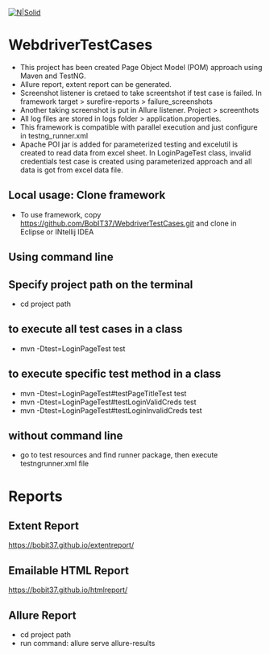 [![N|Solid](https://www.bobit.us/images/bobit-logo.png)](https://bobit37.github.io/Resume/)

# WebdriverTestCases

- This project has been created Page Object Model (POM) approach using Maven and TestNG.
- Allure report, extent report can be generated.
- Screenshot listener is cretaed to take screentshot if test case is failed. In framework target > surefire-reports > failure_screenshots
- Another taking screenshot is put in Allure listener. Project > screenthots
- All log files are stored in logs folder > application.properties.
- This framework is compatible with parallel execution and just configure in testng_runner.xml
- Apache POI jar is added for parameterized testing and excelutil is created to read data from excel sheet. In LoginPageTest class, invalid credentials test case is created using parameterized approach and all data is got from excel data file.

## Local usage: Clone framework 

- To use framework, copy https://github.com/BobIT37/WebdriverTestCases.git and clone in Eclipse or INtellij IDEA

## Using command line
## Specify project path on the terminal
- cd project path

## to execute all test cases in a class
- mvn -Dtest=LoginPageTest test

## to execute specific test method in a class
- mvn -Dtest=LoginPageTest#testPageTitleTest test
- mvn -Dtest=LoginPageTest#testLoginValidCreds test
- mvn -Dtest=LoginPageTest#testLoginInvalidCreds test

## without command line
- go to test resources and find runner package, then execute testngrunner.xml file

# Reports

## Extent Report
https://bobit37.github.io/extentreport/

## Emailable HTML Report
https://bobit37.github.io/htmlreport/

## Allure Report
- cd project path
- run command: allure serve allure-results
